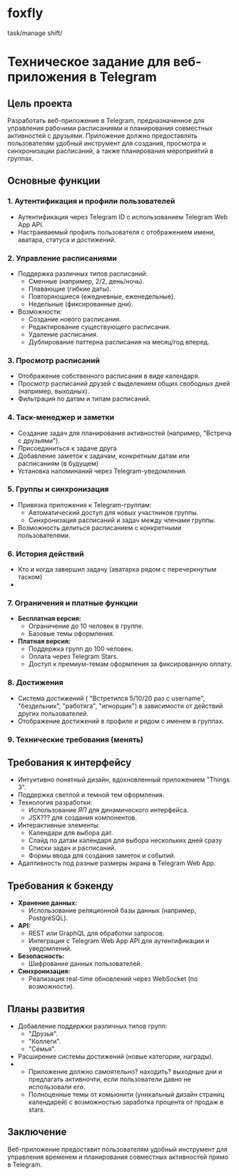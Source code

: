# foxfly
task/manage shift/
# Техническое задание для веб-приложения в Telegram

## Цель проекта
Разработать веб-приложение в Telegram, предназначенное для управления рабочими расписаниями и планирования совместных активностей с друзьями. Приложение должно предоставлять пользователям удобный инструмент для создания, просмотра и синхронизации расписаний, а также планирования мероприятий в группах.

## Основные функции

### 1. Аутентификация и профили пользователей
- Аутентификация через Telegram ID с использованием Telegram Web App API.
- Настраиваемый профиль пользователя с отображением имени, аватара, статуса и достижений.

### 2. Управление расписаниями
- Поддержка различных типов расписаний:
  - Сменные (например, 2/2, день/ночь).
  - Плавающие (гибкие даты).
  - Повторяющиеся (ежедневные, еженедельные).
  - Недельные (фиксированные дни).
- Возможности:
  - Создание нового расписания.
  - Редактирование существующего расписания.
  - Удаление расписания.
  - Дублирование паттерна расписания на месяц/год вперед.

### 3. Просмотр расписаний
- Отображение собственного расписания в виде календаря.
- Просмотр расписаний друзей с выделением общих свободных дней (например, выходных).
- Фильтрация по датам и типам расписаний.

### 4. Таск-менеджер и заметки
- Создание задач для планирования активностей (например, "Встреча с друзьями").
- Присоединиться к задаче друга
- Добавление заметок к задачам, конкретным датам или расписаниям (в будущем)
- Установка напоминаний через Telegram-уведомления.

### 5. Группы и синхронизация
- Привязка приложения к Telegram-группам:
  - Автоматический доступ для новых участников группы.
  - Синхронизация расписаний и задач между членами группы.
- Возможность делиться расписанием с конкретными пользователями.

### 6. История действий
- Кто и когда завершил задачу (аватарка рядом с перечеркнутым таском)
- 
### 7. Ограничения и платные функции
- **Бесплатная версия:**
  - Ограничение до 10 человек в группе.
  - Базовые темы оформления.
- **Платная версия:**
  - Поддержка групп до 100 человек.
  - Оплата через Telegram Stars.
  - Доступ к премиум-темам оформления за фиксированную оплату.

### 8. Достижения
- Система достижений ( "Встретился 5/10/20 раз с username", "бездельник", "работяга", "игнорщик") в зависимости от действий других пользователей.
- Отображение достижений в профиле и рядом с именем в группах.

### 9. Технические требования (менять)
## Требования к интерфейсу
- Интуитивно понятный дизайн, вдохновленный приложением "Things 3".
- Поддержка светлой и темной тем оформления.
- Технология разработки:
  - Использование *ЯП* для динамического интерфейса.
  - JSX??? для создания компонентов.
- Интерактивные элементы:
  - Календари для выбора дат.
  - Слайд по датам календаря для выбора нескольких дней сразу
  - Списки задач и расписаний.
  - Формы ввода для создания заметок и событий.
- Адаптивность под разные размеры экрана в Telegram Web App.

## Требования к бэкенду
- **Хранение данных:**
  - Использование реляционной базы данных (например, PostgreSQL).
- **API:**
  - REST или GraphQL для обработки запросов.
  - Интеграция с Telegram Web App API для аутентификации и уведомлений.
- **Безопасность:**
  - Шифрование данных пользователей.
- **Синхронизация:**
  - Реализация real-time обновлений через WebSocket (по возможности).

## Планы развития
- Добавление поддержки различных типов групп:
  - "Друзья".
  - "Коллеги".
  - "Семья".
- Расширение системы достижений (новые категории, награды).
- - Приложение должно самоятельно? находить? выходные дни и предлагать активночти, если пользователи давно не использовали его.
  - Полноценные темы от комьюнити (уникальный дизайн страниц календарей) с возможностью заработка процента от продаж в stars. 

## Заключение
Веб-приложение предоставит пользователям удобный инструмент для управления временем и планирования совместных активностей прямо в Telegram.
